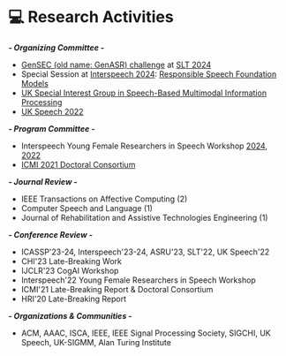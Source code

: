 # 💻 Research Activities
***- Organizing Committee -***
- [GenSEC (old name: GenASR) challenge](https://sites.google.com/view/gensec-challenge) at [SLT 2024](https://2024.ieeeslt.org/challenges/#1715507565729-916ec1d3-b60d)
- Special Session at [Interspeech 2024](https://interspeech2024.org/special-sessions-challenges/): [Responsible Speech Foundation Models](https://sites.google.com/view/responsiblespeech/)
- [UK Special Interest Group in Speech-Based Multimodal Information Processing](https://sites.google.com/view/uk-sigmm)
- [UK Speech 2022](https://conferences.inf.ed.ac.uk/ukspeech2022/)

***- Program Committee -***
- Interspeech Young Female Researchers in Speech Workshop [2024](https://sites.google.com/view/yfrsw-2024/), [2022](https://sites.google.com/view/yfrsw-2022/)
- [ICMI 2021 Doctoral Consortium](https://icmi.acm.org/2021/index.php?id=cfdc)

***- Journal Review -***
- IEEE Transactions on Affective Computing (2)
- Computer Speech and Language (1)
- Journal of Rehabilitation and Assistive Technologies Engineering (1)

***- Conference Review -***
- ICASSP'23-24, Interspeech'23-24, ASRU'23, SLT'22, UK Speech'22
- CHI'23 Late-Breaking Work
- IJCLR'23 CogAI Workshop
- Interspeech'22 Young Female Researchers in Speech Workshop 
- ICMI'21 Late-Breaking Report & Doctoral Consortium
- HRI'20 Late-Breaking Report

***- Organizations & Communities -***
- ACM, AAAC, ISCA, IEEE, IEEE Signal Processing Society, SIGCHI, UK Speech, UK-SIGMM, Alan Turing Institute